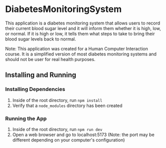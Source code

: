 # DiabetesMonitoringSystem

This application is a diabetes monitoring system that allows users to record their current blood sugar level and it will inform them whether it is high, low, or normal. If it is high or low, it tells them what steps to take to bring their blood sugar levels back to normal.

Note: This application was created for a Human Computer Interaction course. It is a simplified version of most diabetes monitoring systems and should not be user for real health purposes.

## Installing and Running

### Installing Dependencies

1. Inside of the root directory, run `npm install`
2. Verify that a `node_modules` directory has been created

### Running the App

1. Inside of the root directory, run `npm run dev`
2. Open a web browser and go to localhost:5173 (Note: the port may be different depending on your computer's configuration)
